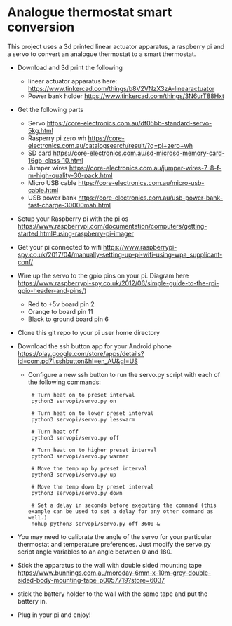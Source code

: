 # Analogue thermostat smart conversion

This project uses a 3d printed linear actuator apparatus, a raspberry pi and a servo to convert an analogue thermostat to a smart thermostat.

- Download and 3d print the following
    - linear actuator apparatus here: https://www.tinkercad.com/things/b8V2VNzX3zA-linearactuator
    - Power bank holder https://www.tinkercad.com/things/3N6urT88Hxt

- Get the following parts
    - Servo https://core-electronics.com.au/df05bb-standard-servo-5kg.html
    - Rasperry pi zero wh https://core-electronics.com.au/catalogsearch/result/?q=pi+zero+wh
    - SD card https://core-electronics.com.au/sd-microsd-memory-card-16gb-class-10.html
    - Jumper wires https://core-electronics.com.au/jumper-wires-7-8-f-m-high-quality-30-pack.html
    - Micro USB cable https://core-electronics.com.au/micro-usb-cable.html
    - USB power bank https://core-electronics.com.au/usb-power-bank-fast-charge-30000mah.html

- Setup your Raspberry pi with the pi os https://www.raspberrypi.com/documentation/computers/getting-started.html#using-raspberry-pi-imager
- Get your pi connected to wifi https://www.raspberrypi-spy.co.uk/2017/04/manually-setting-up-pi-wifi-using-wpa_supplicant-conf/
- Wire up the servo to the gpio pins on your pi. Diagram here https://www.raspberrypi-spy.co.uk/2012/06/simple-guide-to-the-rpi-gpio-header-and-pins/)
    - Red to +5v board pin 2
    - Orange to board pin 11
    - Black to ground board pin 6
- Clone this git repo to your pi user home directory
- Download the ssh button app for your Android phone https://play.google.com/store/apps/details?id=com.pd7l.sshbutton&hl=en_AU&gl=US
    - Configure a new ssh button to run the servo.py script with each of the following commands:
        ``` ssh
         # Turn heat on to preset interval
         python3 servopi/servo.py on

         # Turn heat on to lower preset interval
         python3 servopi/servo.py lesswarm

         # Turn heat off
         python3 servopi/servo.py off

         # Turn heat on to higher preset interval
         python3 servopi/servo.py warmer

         # Move the temp up by preset interval
         python3 servopi/servo.py up

         # Move the temp down by preset interval
         python3 servopi/servo.py down

         # Set a delay in seconds before executing the command (this example can be used to set a delay for any other command as well.)
         nohup python3 servopi/servo.py off 3600 &

        ```
- You may need to calibrate the angle of the servo for your particular thermostat and temperature preferences. Just modify the servo.py script angle variables to an angle between 0 and 180.
- Stick the apparatus to the wall with double sided mounting tape https://www.bunnings.com.au/moroday-6mm-x-10m-grey-double-sided-body-mounting-tape_p0057719?store=6037
- stick the battery holder to the wall with the same tape and put the battery in.
- Plug in your pi and enjoy!